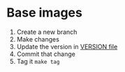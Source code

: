 
Base images
===========

1. Create a new branch
1. Make changes
1. Update the version in [VERSION file](VERSION)
1. Commit that change
1. Tag it `make tag`
